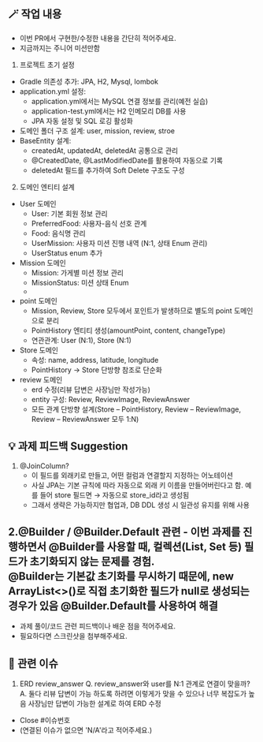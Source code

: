 ## 🪄 작업 내용
- 이번 PR에서 구현한/수정한 내용을 간단히 적어주세요.
- 지금까지는 주니어 미션만함

1. 프로젝트 초기 설정
- Gradle 의존성 추가: JPA, H2, Mysql, lombok
- application.yml 설정:
    - application.yml에서는 MySQL 연결 정보를 관리(예전 실습)
    - application-test.yml에서는 H2 인메모리 DB를 사용
    - JPA 자동 설정 및 SQL 로깅 활성화
- 도메인 폴더 구조 설계: user, mission, review, stroe
- BaseEntity 설계:
    - createdAt, updatedAt, deletedAt 공통으로 관리
    - @CreatedDate, @LastModifiedDate를 활용하여 자동으로 기록
    - deletedAt 필드를 추가하여 Soft Delete 구조도 구성

2. 도메인 엔티티 설계

- User 도메인
    - User: 기본 회원 정보 관리
    - PreferredFood: 사용자-음식 선호 관계
    - Food: 음식명 관리
    - UserMission: 사용자 미션 진행 내역 (N:1, 상태 Enum 관리)
    - UserStatus enum 추가
- Mission 도메인
  - Mission: 가게별 미션 정보 관리
  - MissionStatus: 미션 상태 Enum
  - 
- point 도메인
  - Mission, Review, Store 모두에서 포인트가 발생하므로 별도의 point 도메인으로 분리
  - PointHistory 엔티티 생성(amountPoint, content, changeType)
  - 연관관계: User (N:1), Store (N:1)
- Store 도메인
  - 속성: name, address, latitude, longitude
  - PointHistory -> Store 단방향 참조로 단순화
- review 도메인
    - erd 수정(리뷰 답변은 사장님만 작성가능)
    - entity 구성: Review, ReviewImage, ReviewAnswer
    - 모든 관계 단방향 설계(Store – PointHistory, Review – ReviewImage, Review – ReviewAnswer 모두 1:N)
  


## 💡 과제 피드백 Suggestion
1. @JoinColumn? 
   - 이 필드를 외래키로 만들고, 어떤 컬럼과 연결할지 지정하는 어노테이션
   - 사실 JPA는 기본 규칙에 따라 자동으로 외래 키 이름을 만들어버린다고 함.
    예를 들어 store 필드면 → 자동으로 store_id라고 생성됨
   - 그래서 생략은 가능하지만 협업과, DB DDL 생성 시 일관성 유지를 위해 사용

2.@Builder / @Builder.Default 관련
    - 이번 과제를 진행하면서 @Builder를 사용할 때, 컬렉션(List, Set 등) 필드가 초기화되지 않는 문제를 경험.  
@Builder는 기본값 초기화를 무시하기 때문에, new ArrayList<>()로 직접 초기화한 필드가 null로 생성되는 경우가 있음
@Builder.Default를 사용하여 해결
- 
- 과제 풀이/코드 관련 피드백이나 배운 점을 적어주세요.
- 필요하다면 스크린샷을 첨부해주세요.

## 🔗 관련 이슈
1. ERD review_answer 
    Q. review_answer와 user를 N:1 관계로 연결이 맞을까?
    A. 둘다 리뷰 답변이 가능 하도록 하려면 이렇게가 맞을 수 있으나 너무 복잡도가 높음
       사장님만 답변이 가능한 설계로 하여 ERD 수정
- Close #이슈번호
- (연결된 이슈가 없으면 'N/A'라고 적어주세요.)
